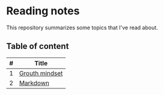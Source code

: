 # Reading notes

This repository summarizes some topics that I've read about.

## Table of content

| #   | Title                               |
| --- | ----------------------------------- |
| 1   | [Grouth mindset](grouth-mindsit.md) |
| 2   | [Markdown](markdown.md)             |
